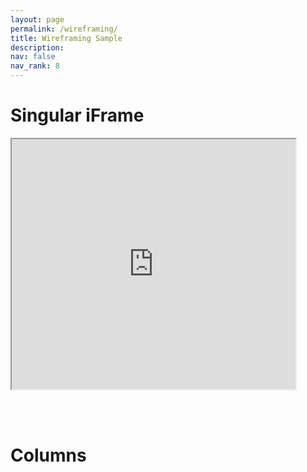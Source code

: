 ```yaml
---
layout: page
permalink: /wireframing/
title: Wireframing Sample
description:
nav: false
nav_rank: 8
---
```


# Singular iFrame

<iframe 
  src="https://lore3581.github.io/da4a-collectionbuilder/item.html?id=da4a007#content" 
  width="90%" 
  height="400px"
  title="Collection Builder Integration"
  margin-top="-80px"
  ></iframe>

<br><br>

# Columns
<br>
<html>
 <head>
    <style>
    {
        box-sizing: border-box;
    }
    /* Set additional styling options for the columns*/
    .column {
    float: left;
    width: 50%;
    }

    .row:after {
    content: "";
    display: table;
    clear: both;
    }
    </style>
 </head>
 <body>
    <div class="row">
        <div class="column" style="background-color:;">
            <h2>Example</h2>
            <iframe src="https://lore3581.github.io/da4a-collectionbuilder/item.html?id=da4a007#content" width="90%" height=400px title="Collection Builder Integration"></iframe>
        </div>
        <div class="column" style="background-color:;">
            <h2>Example 2</h2>
            <iframe src="https://lore3581.github.io/da4a-collectionbuilder/item.html?id=da4a007#content" width="90%" height=400px title="Collection Builder Integration"></iframe>
        </div>
    </div>
 </body>
</html>
